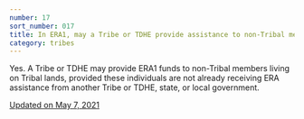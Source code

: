 ```yaml
---
number: 17
sort_number: 017
title: In ERA1, may a Tribe or TDHE provide assistance to non-Tribal members living on Tribal lands?
category: tribes
---
```


Yes. A Tribe or TDHE may provide ERA1 funds to non-Tribal members living on Tribal lands, provided these individuals are not already receiving ERA assistance from another Tribe or TDHE, state, or local government.

<a href="{{ site.baseurl }}/implementation-guidance/changes/" class="era-guidance__datestamp">Updated on May 7, 2021</a>